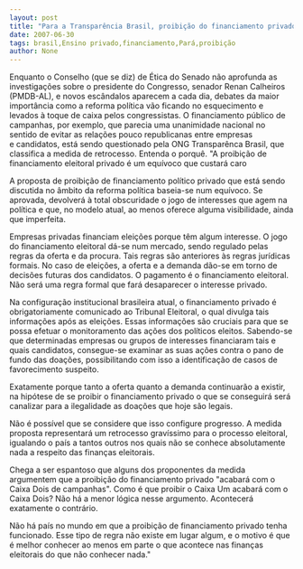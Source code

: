 ```yaml
---
layout: post
title: "Para a Transparência Brasil, proibição do financiamento privado de campanhas é um retrocesso"
date: 2007-06-30
tags: brasil,Ensino privado,financiamento,Pará,proibição
author: None
---
```

Enquanto o Conselho (que se diz) de &Eacute;tica do Senado n&atilde;o aprofunda as investiga&ccedil;&otilde;es sobre o presidente do Congresso, senador Renan Calheiros (PMDB-AL), e novos esc&acirc;ndalos aparecem a cada dia, debates da maior import&acirc;ncia como a reforma pol&iacute;tica v&atilde;o ficando no esquecimento e levados &agrave; toque de caixa pelos congressistas.
O financiamento p&uacute;blico de campanhas, por exemplo, que parecia uma unanimidade nacional no sentido&nbsp;de&nbsp;evitar as rela&ccedil;&otilde;es&nbsp;pouco republicanas entre empresas e&nbsp;candidatos,&nbsp;est&aacute; sendo questionado pela ONG Transpar&ecirc;nca Brasil, que classifica a medida de retrocesso. 
Entenda o porqu&ecirc;.
&quot;A&nbsp;proibi&ccedil;&atilde;o de financiamento eleitoral privado &eacute; um equ&iacute;voco que custar&aacute; caro 

A proposta de proibi&ccedil;&atilde;o de financiamento pol&iacute;tico privado que est&aacute; sendo discutida no &acirc;mbito da reforma pol&iacute;tica baseia-se num equ&iacute;voco. Se aprovada, devolver&aacute; &agrave; total obscuridade o jogo de interesses que agem na pol&iacute;tica e que, no modelo atual, ao menos oferece alguma visibilidade, ainda que imperfeita. 

Empresas privadas financiam elei&ccedil;&otilde;es porque t&ecirc;m algum interesse. O jogo do financiamento eleitoral d&aacute;-se num mercado, sendo regulado pelas regras da oferta e da procura. Tais regras s&atilde;o anteriores &agrave;s regras jur&iacute;dicas formais. No caso de elei&ccedil;&otilde;es, a oferta e a demanda d&atilde;o-se em torno de decis&otilde;es futuras dos candidatos. O pagamento &eacute; o financiamento eleitoral. N&atilde;o ser&aacute; uma regra formal que far&aacute; desaparecer o interesse privado. 

Na configura&ccedil;&atilde;o institucional brasileira atual, o financiamento privado &eacute; obrigatoriamente comunicado ao Tribunal Eleitoral, o qual divulga tais informa&ccedil;&otilde;es ap&oacute;s as elei&ccedil;&otilde;es. Essas informa&ccedil;&otilde;es s&atilde;o cruciais para que se possa efetuar o monitoramento das a&ccedil;&otilde;es dos pol&iacute;ticos eleitos. Sabendo-se que determinadas empresas ou grupos de interesses financiaram tais e quais candidatos, consegue-se examinar as suas a&ccedil;&otilde;es contra o pano de fundo das doa&ccedil;&otilde;es, possibilitando com isso a identifica&ccedil;&atilde;o de casos de favorecimento suspeito. 

Exatamente porque tanto a oferta quanto a demanda continuar&atilde;o a existir, na hip&oacute;tese de se proibir o financiamento privado o que se conseguir&aacute; ser&aacute; canalizar para a ilegalidade as doa&ccedil;&otilde;es que hoje s&atilde;o legais. 

N&atilde;o &eacute; poss&iacute;vel que se considere que isso configure progresso. A medida proposta representar&aacute; um retrocesso grav&iacute;ssimo para o processo eleitoral, igualando o pa&iacute;s a tantos outros nos quais n&atilde;o se conhece absolutamente nada a respeito das finan&ccedil;as eleitorais. 

Chega a ser espantoso que alguns dos proponentes da medida argumentem que a proibi&ccedil;&atilde;o do financiamento privado &quot;acabar&aacute; com o Caixa Dois de campanhas&quot;. Como &eacute; que proibir o Caixa Um acabar&aacute; com o Caixa Dois? N&atilde;o h&aacute; a menor l&oacute;gica nesse argumento. Acontecer&aacute; exatamente o contr&aacute;rio. 

N&atilde;o h&aacute; pa&iacute;s no mundo em que a proibi&ccedil;&atilde;o de financiamento privado tenha funcionado. Esse tipo de regra n&atilde;o existe em lugar algum, e o motivo &eacute; que &eacute; melhor conhecer ao menos em parte o que acontece nas finan&ccedil;as eleitorais do que n&atilde;o conhecer nada.&quot; 
 